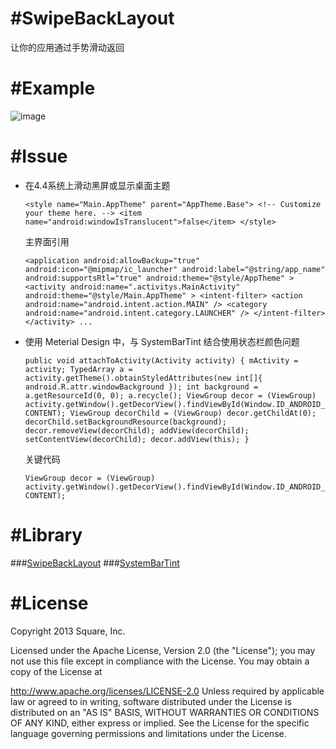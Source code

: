 #SwipeBackLayout
=====================
让你的应用通过手势滑动返回


#Example
===
![image](git@github.com:utouch/SwipeBackLayout.git/example.gif)

#Issue
===
* 在4.4系统上滑动黑屏或显示桌面主题

  `<style name="Main.AppTheme" parent="AppTheme.Base">
        <!-- Customize your theme here. -->
        <item name="android:windowIsTranslucent">false</item>
   </style>`
    
    主界面引用
    
    `<application
        android:allowBackup="true"
        android:icon="@mipmap/ic_launcher"
        android:label="@string/app_name"
        android:supportsRtl="true"
        android:theme="@style/AppTheme" >
        <activity
            android:name=".activitys.MainActivity"
            android:theme="@style/Main.AppTheme" >
            <intent-filter>
                <action android:name="android.intent.action.MAIN" />
                <category android:name="android.intent.category.LAUNCHER" />
            </intent-filter>
        </activity>
        ...
        `
        
* 使用 Meterial Design 中，与 SystemBarTint 结合使用状态栏颜色问题

  `public void attachToActivity(Activity activity) {
        mActivity = activity;
        TypedArray a = activity.getTheme().obtainStyledAttributes(new int[]{
                android.R.attr.windowBackground
        });
        int background = a.getResourceId(0, 0);
        a.recycle();
        ViewGroup decor = (ViewGroup) activity.getWindow().getDecorView().findViewById(Window.ID_ANDROID_CONTENT);
        ViewGroup decorChild = (ViewGroup) decor.getChildAt(0);
        decorChild.setBackgroundResource(background);
        decor.removeView(decorChild);
        addView(decorChild);
        setContentView(decorChild);
        decor.addView(this);
    }`

  关键代码

  `ViewGroup decor = (ViewGroup) activity.getWindow().getDecorView().findViewById(Window.ID_ANDROID_CONTENT);`

#Library
===
###[SwipeBackLayout](https://github.com/ikew0ngSwipeBackLayout)
###[SystemBarTint](https://github.com/xiaoqi05/SystemBarTint)

#License
===
Copyright 2013 Square, Inc.

Licensed under the Apache License, Version 2.0 (the "License"); you may not use this file except in compliance with the License. You may obtain a copy of the License at

 http://www.apache.org/licenses/LICENSE-2.0
Unless required by applicable law or agreed to in writing, software distributed under the License is distributed on an "AS IS" BASIS, WITHOUT WARRANTIES OR CONDITIONS OF ANY KIND, either express or implied. See the License for the specific language governing permissions and limitations under the License.